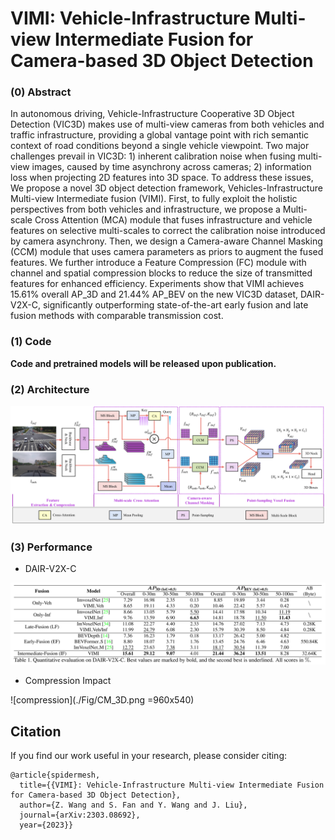 # VIMI: Vehicle-Infrastructure Multi-view Intermediate Fusion for Camera-based 3D Object Detection

### (0) Abstract

In autonomous driving, Vehicle-Infrastructure Cooperative 3D Object Detection (VIC3D) makes use of multi-view cameras from both vehicles and traffic infrastructure, providing a global vantage point with rich semantic context of road conditions beyond a single vehicle viewpoint. Two major challenges prevail in VIC3D: 1) inherent calibration noise when fusing multi-view images, caused by time asynchrony across cameras; 2) information loss when projecting 2D features into 3D space. To address these issues, We propose a novel 3D object detection framework, Vehicles-Infrastructure Multi-view Intermediate fusion (VIMI). First, to fully exploit the holistic perspectives from both vehicles and infrastructure, we propose a Multi-scale Cross Attention (MCA) module that fuses infrastructure and vehicle features on selective multi-scales to correct the calibration noise introduced by camera asynchrony. Then, we design a  Camera-aware Channel Masking (CCM) module that uses camera parameters as priors to augment the fused features. We further introduce a Feature Compression (FC) module with channel and spatial compression blocks to reduce the size of transmitted features for enhanced efficiency. Experiments show that VIMI achieves 15.61% overall AP_3D and 21.44% AP_BEV on the new VIC3D dataset, DAIR-V2X-C, significantly outperforming state-of-the-art early fusion and late fusion methods with comparable transmission cost.


### (1) Code

**Code and pretrained models will be released upon publication.**

### (2) Architecture
![Architecture](./Fig/VIMI_architecture.png)


### (3) Performance
* DAIR-V2X-C

![performance](./Fig/VIMI_performance.png)

* Compression Impact

![compression](./Fig/CM_3D.png =960x540)



## Citation

If you find our work useful in your research, please consider citing:

```
@article{spidermesh,
  title={{VIMI}: Vehicle-Infrastructure Multi-view Intermediate Fusion for Camera-based 3D Object Detection},
  author={Z. Wang and S. Fan and Y. Wang and J. Liu},
  journal={arXiv:2303.08692},
  year={2023}}
```
